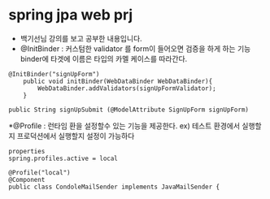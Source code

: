 # spring jpa web prj
* 백기선님 강의를 보고 공부한 내용입니다.
* @InitBinder : 커스텀한 validator 를 form이 들어오면 검증을 하게 하는 기능 binder에 타겟에 이름은 타입의 카멜 케이스를 따라간다.
~~~
@InitBinder("signUpForm")
    public void initBinder(WebDataBinder WebDataBinder){
        WebDataBinder.addValidators(signUpFormValidator);
    }
    
public String signUpSubmit (@ModelAttribute SignUpForm signUpForm)
~~~

*@Profile : 런타임 환을 설정할수 있는 기능을 제공한다.
ex) 테스트 환경에서 실행할지 프로덕션에서 실행할지 설정이 가능하다
~~~
properties
spring.profiles.active = local

@Profile("local")
@Component
public class CondoleMailSender implements JavaMailSender {
~~~
